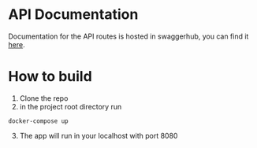 # API Documentation
Documentation for the API routes is hosted in swaggerhub, you can find it [here](https://app.swaggerhub.com/apis/gkuwanto/jwt_app/1.0.0/).
# How to build
1. Clone the repo
2. in the project root directory run
```
docker-compose up
```
3. The app will run in your localhost with port 8080